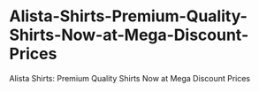 # Alista-Shirts-Premium-Quality-Shirts-Now-at-Mega-Discount-Prices
Alista Shirts: Premium Quality Shirts Now at Mega Discount Prices

